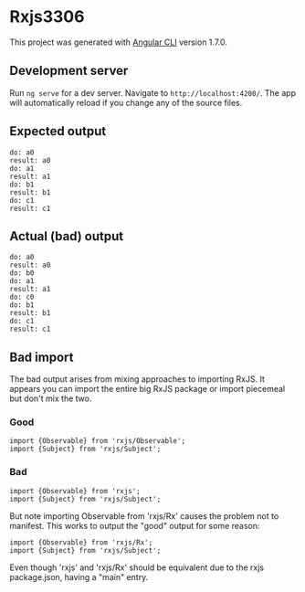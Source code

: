 # Rxjs3306

This project was generated with [Angular CLI](https://github.com/angular/angular-cli) version 1.7.0.

## Development server

Run `ng serve` for a dev server. Navigate to `http://localhost:4200/`. The app will automatically reload if you change any of the source files.

## Expected output

    do: a0
    result: a0
    do: a1
    result: a1
    do: b1
    result: b1
    do: c1
    result: c1

## Actual (bad) output

    do: a0
    result: a0
    do: b0
    do: a1
    result: a1
    do: c0
    do: b1
    result: b1
    do: c1
    result: c1

## Bad import

The bad output arises from mixing approaches to importing RxJS. It appears you can import the entire big RxJS package
or import piecemeal but don't mix the two.

### Good

    import {Observable} from 'rxjs/Observable';
    import {Subject} from 'rxjs/Subject';

### Bad

    import {Observable} from 'rxjs';
    import {Subject} from 'rxjs/Subject';

But note importing Observable from 'rxjs/Rx' causes the problem not to manifest. This works to output the "good" output for some reason:

    import {Observable} from 'rxjs/Rx';
    import {Subject} from 'rxjs/Subject';

Even though 'rxjs' and 'rxjs/Rx' should be equivalent due to the rxjs package.json, having a "main" entry.

